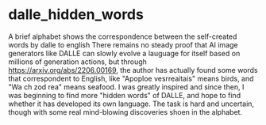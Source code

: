 # dalle_hidden_words
A brief alphabet shows the correspondence between the self-created words by dalle to english
There remains no steady proof that AI image generators like DALLE can slowly evolve a lauguage for itself based on millions of generation actions, 
but through https://arxiv.org/abs/2206.00169, the author has actually found some words that correspondent to English, like "Apoploe vesrreaitais" means birds,
and "Wa ch zod rea" means seafood.
I was greatly inspired and since then, I was beginning to find more "hidden words" of DALLE, and hope to find whether it has developed its own language.
The task is hard and uncertain, though with some real mind-blowing discoveries shoen in the alphabet.
